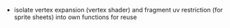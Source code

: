 - isolate vertex expansion (vertex shader) and fragment uv restriction (for sprite sheets) into own functions for reuse